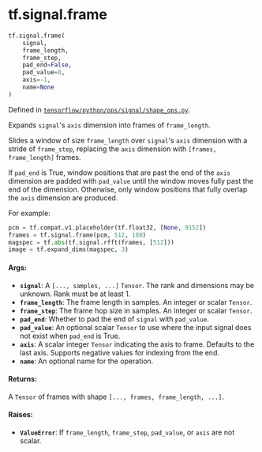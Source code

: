 <div itemscope itemtype="http://developers.google.com/ReferenceObject">
<meta itemprop="name" content="tf.signal.frame" />
<meta itemprop="path" content="Stable" />
</div>

# tf.signal.frame

``` python
tf.signal.frame(
    signal,
    frame_length,
    frame_step,
    pad_end=False,
    pad_value=0,
    axis=-1,
    name=None
)
```



Defined in [`tensorflow/python/ops/signal/shape_ops.py`](/code/stable/tensorflow/python/ops/signal/shape_ops.py).

Expands `signal`'s `axis` dimension into frames of `frame_length`.

Slides a window of size `frame_length` over `signal`'s `axis` dimension
with a stride of `frame_step`, replacing the `axis` dimension with
`[frames, frame_length]` frames.

If `pad_end` is True, window positions that are past the end of the `axis`
dimension are padded with `pad_value` until the window moves fully past the
end of the dimension. Otherwise, only window positions that fully overlap the
`axis` dimension are produced.

For example:

```python
pcm = tf.compat.v1.placeholder(tf.float32, [None, 9152])
frames = tf.signal.frame(pcm, 512, 180)
magspec = tf.abs(tf.signal.rfft(frames, [512]))
image = tf.expand_dims(magspec, 3)
```

#### Args:

* <b>`signal`</b>: A `[..., samples, ...]` `Tensor`. The rank and dimensions
    may be unknown. Rank must be at least 1.
* <b>`frame_length`</b>: The frame length in samples. An integer or scalar `Tensor`.
* <b>`frame_step`</b>: The frame hop size in samples. An integer or scalar `Tensor`.
* <b>`pad_end`</b>: Whether to pad the end of `signal` with `pad_value`.
* <b>`pad_value`</b>: An optional scalar `Tensor` to use where the input signal
    does not exist when `pad_end` is True.
* <b>`axis`</b>: A scalar integer `Tensor` indicating the axis to frame. Defaults to
    the last axis. Supports negative values for indexing from the end.
* <b>`name`</b>: An optional name for the operation.


#### Returns:

A `Tensor` of frames with shape `[..., frames, frame_length, ...]`.


#### Raises:

* <b>`ValueError`</b>: If `frame_length`, `frame_step`, `pad_value`, or `axis` are not
    scalar.